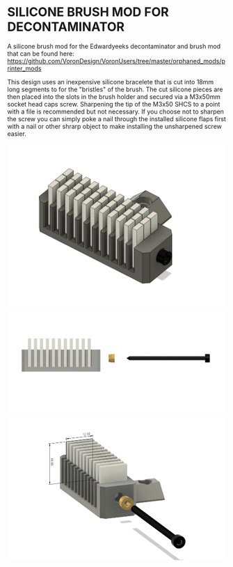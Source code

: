 # SILICONE BRUSH MOD FOR DECONTAMINATOR

A silicone brush mod for the Edwardyeeks decontaminator and brush mod that can be found here: https://github.com/VoronDesign/VoronUsers/tree/master/orphaned_mods/printer_mods

This design uses an inexpensive silicone bracelete that is cut into 18mm long segments to for the "bristles" of the brush. The cut silicone pieces are then placed into the slots in the brush holder and secured via a M3x50mm socket head caps screw. Sharpening the tip of the M3x50 SHCS to a point with a file is recommended but not necessary. If you choose not to sharpen the screw you can simply poke a nail through the installed silicone flaps first with a nail or other shrarp object to make installing the unsharpened screw easier. 

<img src="./Images/brush iso.png" width=600>

<img src="./Images/brush side.png" width=600>

<img src="./Images/brush dims.png" width=600>
